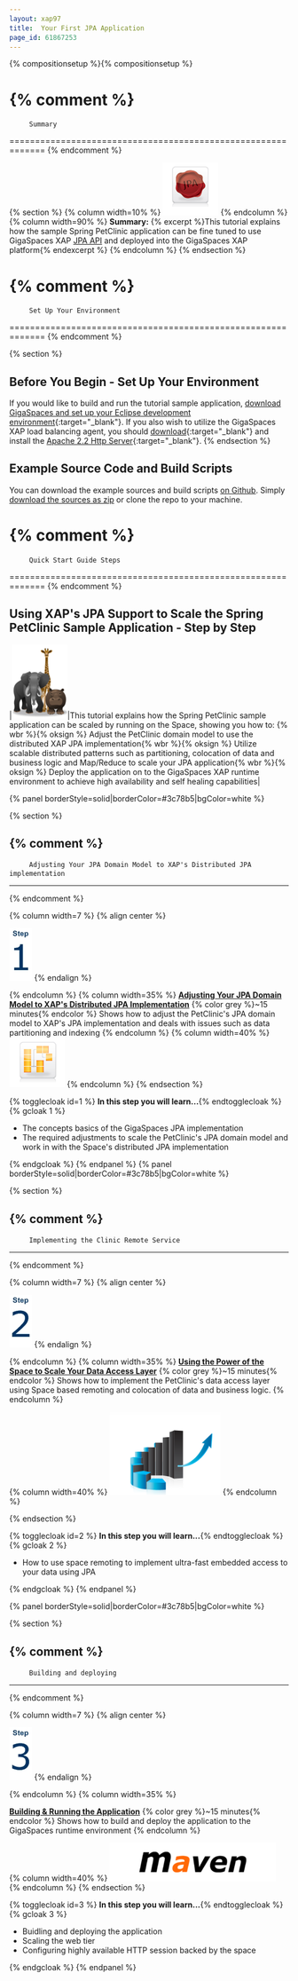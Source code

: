 ```yaml
---
layout: xap97
title:  Your First JPA Application
page_id: 61867253
---
```


{% compositionsetup %}{% compositionsetup %}

{% comment %}
=============================================================
         Summary
=============================================================
{% endcomment %}

{% section %}
{% column width=10% %}
![jpa.png](/attachment_files/jpa.png)
{% endcolumn %}
{% column width=90% %}
**Summary:** {% excerpt %}This tutorial explains how the sample Spring PetClinic application can be fine tuned to use GigaSpaces XAP [JPA API](./jpa-api.html) and deployed into the GigaSpaces XAP platform{% endexcerpt %}
{% endcolumn %}
{% endsection %}

{% comment %}
=============================================================
         Set Up Your Environment
=============================================================
{% endcomment %}

{% section %}

## Before You Begin - Set Up Your Environment

If you would like to build and run the tutorial sample application, [download GigaSpaces and set up your Eclipse development environment](./setting-up-your-ide-to-work-with-gigaspaces.html){:target="_blank"}.
If you also wish to utilize the GigaSpaces XAP load balancing agent, you should [download](http://httpd.apache.org/download.cgi){:target="_blank"} and install the [Apache 2.2 Http Server](http://httpd.apache.org/){:target="_blank"}.
{% endsection %}

## Example Source Code and Build Scripts

You can download the example sources and build scripts [on Github](https://github.com/Gigaspaces/petclinic-jpa).
Simply [download the sources as zip](https://github.com/Gigaspaces/petclinic-jpa/zipball/XAP-9.0.2) or clone the repo to your machine.

{% comment %}
=============================================================
         Quick Start Guide Steps
=============================================================
{% endcomment %}

## Using XAP's JPA Support to Scale the Spring PetClinic Sample Application - Step by Step

|![animals.png](/attachment_files/animals.png)|This tutorial explains how the Spring PetClinic sample application can be scaled by running on the Space, showing you how to: {% wbr %}{% oksign %} Adjust the PetClinic domain model to use the distributed XAP JPA implementation{% wbr %}{% oksign %} Utilize scalable distributed patterns such as partitioning, colocation of data and business logic and Map/Reduce to scale your JPA application{% wbr %}{% oksign %} Deploy the application on to the GigaSpaces XAP runtime environment to achieve high availability and self healing capabilities|

{% panel borderStyle=solid|borderColor=#3c78b5|bgColor=white %}

{% section %}

{% comment %}
---------------------------------------------------------------
         Adjusting Your JPA Domain Model to XAP's Distributed JPA implementation
---------------------------------------------------------------
{% endcomment %}

{% column width=7 %}
{% align center %}

![Step1.jpg](/attachment_files/Step1.jpg)
{% endalign %}

{% endcolumn %}
{% column width=35% %}
[**Adjusting Your JPA Domain Model to XAP's Distributed JPA Implementation**](./step-1---adjusting-your-jpa-domain-model-to-the-xap-jpa-implementation.html)
{% color grey %}~15 minutes{% endcolor %}
Shows how to adjust the PetClinic's JPA domain model to XAP's JPA implementation and deals with issues such as data partitioning and indexing
{% endcolumn %}
{% column width=40% %}
![object-model.png](/attachment_files/object-model.png)
{% endcolumn %}
{% endsection %}

{% togglecloak id=1 %}  **In this step you will learn...**{% endtogglecloak %}
{% gcloak 1 %}

- The concepts basics of the GigaSpaces JPA implementation
- The required adjustments to scale the PetClinic's JPA domain model and work in with the Space's distributed JPA implementation

{% endgcloak %}
{% endpanel %}
{% panel borderStyle=solid|borderColor=#3c78b5|bgColor=white %}

{% section %}

{% comment %}
---------------------------------------------------------------
         Implementing the Clinic Remote Service
---------------------------------------------------------------
{% endcomment %}

{% column width=7 %}
{% align center %}

![Step2.jpg](/attachment_files/Step2.jpg)
{% endalign %}

{% endcolumn %}
{% column width=35% %}
[**Using the Power of the Space to Scale Your Data Access Layer**](./step-2---using-the-power-of-the-space-to-scale-your-data-access-layer.html)
{% color grey %}~15 minutes{% endcolor %}
Shows how to implement the PetClinic's data access layer using Space based remoting and colocation of data and business logic.
{% endcolumn %}

{% column width=40% %}
![continuous-scaling.png](/attachment_files/continuous-scaling.png)
{% endcolumn %}

{% endsection %}

{% togglecloak id=2 %}  **In this step you will learn...**{% endtogglecloak %}
{% gcloak 2 %}

- How to use space remoting to implement ultra-fast embedded access to your data using JPA

{% endgcloak %}
{% endpanel %}

{% panel borderStyle=solid|borderColor=#3c78b5|bgColor=white %}

{% section %}

{% comment %}
---------------------------------------------------------------
         Building and deploying
---------------------------------------------------------------
{% endcomment %}

{% column width=7 %}
{% align center %}

![Step3.jpg](/attachment_files/Step3.jpg)
{% endalign %}

{% endcolumn %}
{% column width=35% %}

[**Building & Running the Application**](./step-3---building-and-running-the-application.html)
{% color grey %}~15 minutes{% endcolor %}
Shows how to build and deploy the application to the GigaSpaces runtime environment
{% endcolumn %}

{% column width=40% %}
![300px-Maven_logo.gif](/attachment_files/300px-Maven_logo.gif)
{% endcolumn %}
{% endsection %}

{% togglecloak id=3 %}  **In this step you will learn...**{% endtogglecloak %}
{% gcloak 3 %}

- Buidling and deploying the application
- Scaling the web tier
- Configuring highly available HTTP session backed by the space

{% endgcloak %}
{% endpanel %}

